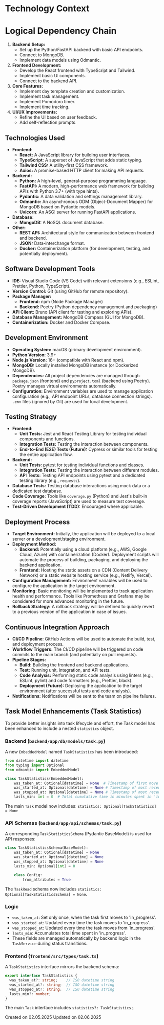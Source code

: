 # Technology Context

# Logical Dependency Chain

1.  **Backend Setup:**
    -   Set up the Python/FastAPI backend with basic API endpoints.
    -   Connect to MongoDB.
    -   Implement data models using Odmantic.
2.  **Frontend Development:**
    -   Develop the React frontend with TypeScript and Tailwind.
    -   Implement basic UI components.
    -   Connect to the backend API.
3.  **Core Features:**
    -   Implement day template creation and customization.
    -   Implement task management.
    -   Implement Pomodoro timer.
    -   Implement time tracking.
4.  **UI/UX Improvements:**
    -   Refine the UI based on user feedback.
    -   Add self-reflection prompts.

## Technologies Used

*   **Frontend:**
    *   **React:** A JavaScript library for building user interfaces.
    *   **TypeScript:** A superset of JavaScript that adds static typing.
    *   **Tailwind CSS:** A utility-first CSS framework.
    *   **Axios:** A promise-based HTTP client for making API requests.
*   **Backend:**
    *   **Python:** A high-level, general-purpose programming language.
    *   **FastAPI:** A modern, high-performance web framework for building APIs with Python 3.7+ (with type hints).
    *   **Pydantic:** A data validation and settings management library.
    *   **Odmantic:** An asynchronous ODM (Object-Document Mapper) for MongoDB based on Pydantic models.
    *   **Uvicorn:** An ASGI server for running FastAPI applications.
*   **Database:**
    *   **MongoDB:** A NoSQL document database.
*   **Other:**
    *   **REST API:** Architectural style for communication between frontend and backend.
    *   **JSON:** Data-interchange format.
    *   **Docker:** Containerization platform (for development, testing, and potentially deployment).

## Software Development Tools

*   **IDE:** Visual Studio Code (VS Code) with relevant extensions (e.g., ESLint, Prettier, Python, TypeScript).
*   **Version Control:** Git (using GitHub for remote repository).
*   **Package Manager:**
    *   **Frontend:** npm (Node Package Manager)
    *   **Backend:** Poetry (Python dependency management and packaging)
*   **API Client:** Bruno (API client for testing and exploring APIs).
*   **Database Management:** MongoDB Compass (GUI for MongoDB).
*   **Containerization:** Docker and Docker Compose.

## Development Environment

*   **Operating System:** macOS (primary development environment).
*   **Python Version:** 3.9+
*   **Node.js Version:** 16+ (compatible with React and npm).
*   **MongoDB:** Locally installed MongoDB instance (or Dockerized MongoDB).
*   **Dependencies:** All project dependencies are managed through `package.json` (frontend) and `pyproject.toml` (backend using Poetry). Poetry manages virtual environments automatically.
*   **Configuration:** Environment variables are used to manage application configuration (e.g., API endpoint URLs, database connection strings). `.env` files (ignored by Git) are used for local development.

## Testing Strategy

*   **Frontend:**
    *   **Unit Tests:** Jest and React Testing Library for testing individual components and functions.
    *   **Integration Tests:** Testing the interaction between components.
    *   **End-to-End (E2E) Tests (Future):** Cypress or similar tools for testing the entire application flow.
*   **Backend:**
    *   **Unit Tests:** pytest for testing individual functions and classes.
    *   **Integration Tests:** Testing the interaction between different modules.
    *   **API Tests:** Testing API endpoints using pytest and a dedicated testing library (e.g., `requests`).
*   **Database Tests:** Testing database interactions using mock data or a dedicated test database.
*   **Code Coverage:** Tools like `coverage.py` (Python) and Jest's built-in coverage reports (JavaScript) are used to measure test coverage.
*   **Test-Driven Development (TDD):** Encouraged where applicable.

## Deployment Process

*   **Target Environment:** Initially, the application will be deployed to a local server or a development/staging environment.
*   **Deployment Method:**
    *   **Backend:** Potentially using a cloud platform (e.g., AWS, Google Cloud, Azure) with containerization (Docker). Deployment scripts will automate the process of building, packaging, and deploying the backend application.
    *   **Frontend:** Hosting the static assets on a CDN (Content Delivery Network) or a static website hosting service (e.g., Netlify, Vercel).
*   **Configuration Management:** Environment variables will be used to configure the application in the target environment.
*   **Monitoring:** Basic monitoring will be implemented to track application health and performance. Tools like Prometheus and Grafana may be considered for more advanced monitoring in the future.
*   **Rollback Strategy:** A rollback strategy will be defined to quickly revert to a previous version of the application in case of issues.

## Continuous Integration Approach

*   **CI/CD Pipeline:** GitHub Actions will be used to automate the build, test, and deployment process.
*   **Workflow Triggers:** The CI/CD pipeline will be triggered on code commits to the main branch (and potentially on pull requests).
*   **Pipeline Stages:**
    *   **Build:** Building the frontend and backend applications.
    *   **Test:** Running unit, integration, and API tests.
    *   **Code Analysis:** Performing static code analysis using linters (e.g., ESLint, pylint) and code formatters (e.g., Prettier, black).
    *   **Deployment (Future):** Deploying the application to the target environment (after successful tests and code analysis).
*   **Notifications:** Notifications will be sent to the team on pipeline failures.

## Task Model Enhancements (Task Statistics)

To provide better insights into task lifecycle and effort, the Task model has been enhanced to include a nested `statistics` object.

### Backend (`backend/app/db/models/task.py`)

A new `EmbeddedModel` named `TaskStatistics` has been introduced:

```python
from datetime import datetime
from typing import Optional
from odmantic import EmbeddedModel

class TaskStatistics(EmbeddedModel):
    was_taken_at: Optional[datetime] = None  # Timestamp of first move to 'in_progress'
    was_started_at: Optional[datetime] = None # Timestamp of most recent move to 'in_progress'
    was_stopped_at: Optional[datetime] = None # Timestamp of most recent move from 'in_progress'
    lasts_min: int = 0  # Total cumulative time in minutes spent in 'in_progress'
```

The main `Task` model now includes:
`statistics: Optional[TaskStatistics] = None`

### API Schemas (`backend/app/api/schemas/task.py`)

A corresponding `TaskStatisticsSchema` (Pydantic BaseModel) is used for API responses:

```python
class TaskStatisticsSchema(BaseModel):
    was_taken_at: Optional[datetime] = None
    was_started_at: Optional[datetime] = None
    was_stopped_at: Optional[datetime] = None
    lasts_min: Optional[int] = 0

    class Config:
        from_attributes = True
```

The `TaskRead` schema now includes `statistics: Optional[TaskStatisticsSchema] = None`.

### Logic

- `was_taken_at`: Set only once, when the task first moves to 'in_progress'.
- `was_started_at`: Updated every time the task moves to 'in_progress'.
- `was_stopped_at`: Updated every time the task moves from 'in_progress'.
- `lasts_min`: Accumulates total time spent in 'in_progress'.
- These fields are managed automatically by backend logic in the `TaskService` during status transitions.

### Frontend (`frontend/src/types/task.ts`)

A `TaskStatistics` interface mirrors the backend schema:

```typescript
export interface TaskStatistics {
  was_taken_at?: string;    // ISO datetime string
  was_started_at?: string;  // ISO datetime string
  was_stopped_at?: string;  // ISO datetime string
  lasts_min?: number;
}
```
The main `Task` interface includes `statistics?: TaskStatistics;`.

Created on 02.05.2025
Updated on 02.06.2025
